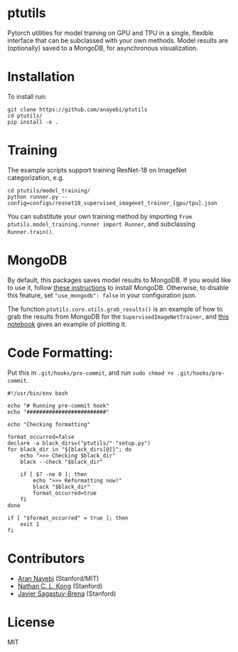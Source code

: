 # ptutils
Pytorch utilities for model training on GPU and TPU in a single, flexible interface that can be subclassed with your own methods.
Model results are (optionally) saved to a MongoDB, for asynchronous visualization.

# Installation
To install run:
```
git clone https://github.com/anayebi/ptutils
cd ptutils/
pip install -e .
```

# Training
The example scripts support training ResNet-18 on ImageNet categorization, e.g.
```
cd ptutils/model_training/
python runner.py --config=configs/resnet18_supervised_imagenet_trainer_[gpu/tpu].json
```
You can substitute your own training method by importing `from ptutils.model_training.runner import Runner`, and subclassing `Runner.train()`.

# MongoDB
By default, this packages saves model results to MongoDB.
If you would like to use it, follow [these instructions](https://www.mongodb.com/docs/manual/installation/) to install MongoDB.
Otherwise, to disable this feature, set `"use_mongodb": false` in your configuration json.

The function `ptutils.core.utils.grab_results()` is an example of how to grab the results from MongoDB for the `SupervisedImageNetTrainer`, and [this notebook](https://github.com/anayebi/ptutils/blob/main/Plot%20Model%20Training%20Results%20Example.ipynb) gives an example of plotting it.

# Code Formatting:
Put this in `.git/hooks/pre-commit`, and run `sudo chmod +x .git/hooks/pre-commit`.

```
#!/usr/bin/env bash
  
echo "# Running pre-commit hook"
echo "#########################"

echo "Checking formatting"

format_occurred=false
declare -a black_dirs=("ptutils/" "setup.py")
for black_dir in "${black_dirs[@]}"; do
    echo ">>> Checking $black_dir"
    black --check "$black_dir"

    if [ $? -ne 0 ]; then
        echo ">>> Reformatting now!"
        black "$black_dir"
        format_occurred=true
    fi
done

if [ "$format_occurred" = true ]; then
    exit 1
fi
```

# Contributors
- [Aran Nayebi](https://github.com/anayebi) (Stanford/MIT)
- [Nathan C. L. Kong](https://github.com/nathankong) (Stanford)
- [Javier Sagastuy-Brena](https://github.com/jvrsgsty) (Stanford)

# License
MIT
